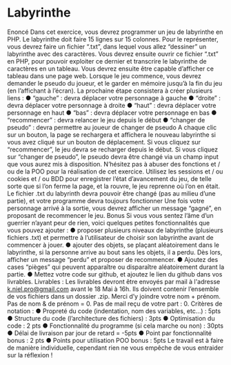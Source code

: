 # Labyrinthe
Enoncé
Dans cet exercice, vous devrez programmer un jeu de labyrinthe en PHP. Le labyrinthe doit
faire 15 lignes sur 15 colonnes. Pour le représenter, vous devrez faire un fichier “.txt”, dans
lequel vous allez “dessiner” un labyrinthe avec des caractères.
Vous devrez ensuite ouvrir ce fichier “.txt” en PHP, pour pouvoir exploiter ce dernier et
transcrire le labyrinthe de caractères en un tableau.
Vous devrez ensuite être capable d’afficher ce tableau dans une page web.
Lorsque le jeu commence, vous devrez demander le pseudo du joueur, et le garder en
mémoire jusqu’à la fin du jeu (en l’affichant à l’écran).
La prochaine étape consistera à créer plusieurs liens :
● “gauche” : devra déplacer votre personnage à gauche
● “droite” : devra déplacer votre personnage à droite
● “haut” : devra déplacer votre personnage en haut
● “bas” : devra déplacer votre personnage en bas
● “recommencer” : devra relancer le jeu depuis le début
● “changer de pseudo” : devra permettre au joueur de changer de pseudo
A chaque clic sur un bouton, la page se rechargera et affichera le nouveau labyrinthe si vous
avez cliqué sur un bouton de déplacement.
Si vous cliquez sur “recommencer”, le jeu devra se recharger depuis le début.
Si vous cliquez sur “changer de pseudo”, le pseudo devra être changé via un champ input
que vous aurez mis à disposition.
N’hésitez pas à abuser des fonctions et / ou de la POO pour la réalisation de cet exercice.
Utilisez les sessions et / ou cookies et / ou BDD pour enregistrer l’état d’avancement du jeu,
de telle sorte que si l’on ferme la page, et la rouvre, le jeu reprenne où l’on en était.
Le fichier .txt du labyrinth devra pouvoir être changé (pas au milieu d’une partie), et votre
programme devra toujours fonctionner
Une fois votre personnage arrivé à la sortie, vous devrez afficher un message “gagné”, en
proposant de recommencer le jeu.
Bonus
Si vous vous sentez l’âme d’un guerrier n’ayant peur de rien, voici quelques petites
fonctionnalités que vous pouvez ajouter :
● proposer plusieurs niveaux de labyrinthe (plusieurs fichiers .txt) et permettre à
l’utilisateur de choisir son labyrinthe avant de commencer à jouer.
● ajouter des objets, se plaçant aléatoirement dans le labyrinthe, si la personne arrive
au bout sans les objets, il a perdu. Dès lors, afficher un message “perdu” et proposer
de recommencer.
● Ajoutez des cases “pièges” qui peuvent apparaître ou disparaître aléatoirement
durant la partie.
● Mettez votre code sur github, et ajoutez le lien du github dans vos livrables.
Livrables :
Les livrables devront être envoyés par mail à l'adresse k.niel.pro@gmail.com avant le 18
Mai à 16h. Ils doivent contenir l’ensemble de vos fichiers dans un dossier .zip. Merci d’y
joindre votre nom + prénom. Pas de nom & de prénom = 0. Pas de mail reçu de votre part :
0.
Critères de notation :
● Propreté du code (indentation, nom des variables, etc…) : 5pts
● Structure du code (l’architecture des fichiers) : 3pts
● Optimisation du code : 2 pts
● Fonctionnalité du programme (si cela marche ou non) : 30pts
● Délai de livraison par jour de retard = -5pts
● Point par fonctionnalité bonus : 2 pts
● Points pour utilisation POO bonus : 5pts
Le travail est à faire de manière individuelle, cependant rien ne vous empêche de vous
entraider sur la réflexion !
